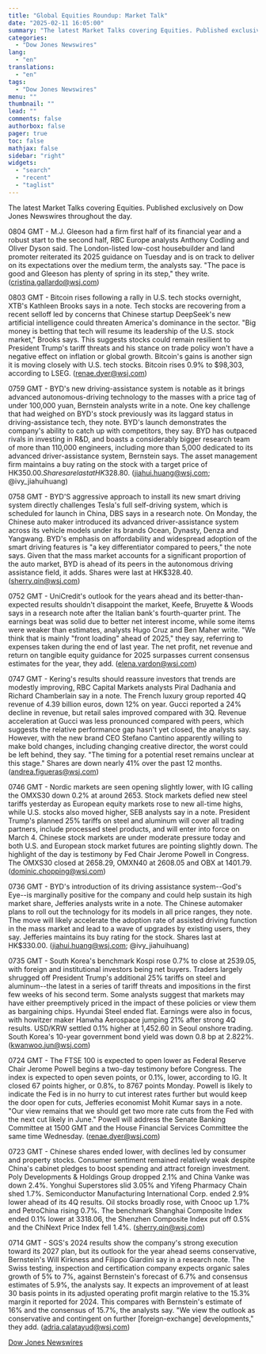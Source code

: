 ```yaml
---
title: "Global Equities Roundup: Market Talk"
date: "2025-02-11 16:05:00"
summary: "The latest Market Talks covering Equities. Published exclusively on Dow Jones Newswires throughout the day.0804 GMT - M.J. Gleeson had a firm first half of its financial year and a robust start to the second half, RBC Europe analysts Anthony Codling and Oliver Dyson said. The London-listed low-cost housebuilder and..."
categories:
  - "Dow Jones Newswires"
lang:
  - "en"
translations:
  - "en"
tags:
  - "Dow Jones Newswires"
menu: ""
thumbnail: ""
lead: ""
comments: false
authorbox: false
pager: true
toc: false
mathjax: false
sidebar: "right"
widgets:
  - "search"
  - "recent"
  - "taglist"
---
```


The latest Market Talks covering Equities. Published exclusively on Dow Jones Newswires throughout the day.

0804 GMT - M.J. Gleeson had a firm first half of its financial year and a robust start to the second half, RBC Europe analysts Anthony Codling and Oliver Dyson said. The London-listed low-cost housebuilder and land promoter reiterated its 2025 guidance on Tuesday and is on track to deliver on its expectations over the medium term, the analysts say. "The pace is good and Gleeson has plenty of spring in its step," they write. (cristina.gallardo@wsj.com)

0803 GMT - Bitcoin rises following a rally in U.S. tech stocks overnight, XTB's Kathleen Brooks says in a note. Tech stocks are recovering from a recent selloff led by concerns that Chinese startup DeepSeek's new artificial intelligence could threaten America's dominance in the sector. "Big money is betting that tech will resume its leadership of the U.S. stock market," Brooks says. This suggests stocks could remain resilient to President Trump's tariff threats and his stance on trade policy won't have a negative effect on inflation or global growth. Bitcoin's gains is another sign it is moving closely with U.S. tech stocks. Bitcoin rises 0.9% to $98,303, according to LSEG. (renae.dyer@wsj.com)

0759 GMT - BYD's new driving-assistance system is notable as it brings advanced autonomous-driving technology to the masses with a price tag of under 100,000 yuan, Bernstein analysts write in a note. One key challenge that had weighed on BYD's stock previously was its laggard status in driving-assistance tech, they note. BYD's launch demonstrates the company's ability to catch up with competitors, they say. BYD has outpaced rivals in investing in R&D, and boasts a considerably bigger research team of more than 110,000 engineers, including more than 5,000 dedicated to its advanced driver-assistance system, Bernstein says. The asset management firm maintains a buy rating on the stock with a target price of HK$350.00. Shares are last at HK$328.80. (jiahui.huang@wsj.com; @ivy\_jiahuihuang)

0758 GMT - BYD'S aggressive approach to install its new smart driving system directly challenges Tesla's full self-driving system, which is scheduled for launch in China, DBS says in a research note. On Monday, the Chinese auto maker introduced its advanced driver-assistance system across its vehicle models under its brands Ocean, Dynasty, Denza and Yangwang. BYD's emphasis on affordability and widespread adoption of the smart driving features is "a key differentiator compared to peers," the note says. Given that the mass market accounts for a significant proportion of the auto market, BYD is ahead of its peers in the autonomous driving assistance field, it adds. Shares were last at HK$328.40. (sherry.qin@wsj.com)

0752 GMT - UniCredit's outlook for the years ahead and its better-than-expected results shouldn't disappoint the market, Keefe, Bruyette & Woods says in a research note after the Italian bank's fourth-quarter print. The earnings beat was solid due to better net interest income, while some items were weaker than estimates, analysts Hugo Cruz and Ben Maher write. "We think that is mainly "front loading" ahead of 2025," they say, referring to expenses taken during the end of last year. The net profit, net revenue and return on tangible equity guidance for 2025 surpasses current consensus estimates for the year, they add. (elena.vardon@wsj.com)

0747 GMT - Kering's results should reassure investors that trends are modestly improving, RBC Capital Markets analysts Piral Dadhania and Richard Chamberlain say in a note. The French luxury group reported 4Q revenue of 4.39 billion euros, down 12% on year. Gucci reported a 24% decline in revenue, but retail sales improved compared with 3Q. Revenue acceleration at Gucci was less pronounced compared with peers, which suggests the relative performance gap hasn't yet closed, the analysts say. However, with the new brand CEO Stefano Cantino apparently willing to make bold changes, including changing creative director, the worst could be left behind, they say. "The timing for a potential reset remains unclear at this stage." Shares are down nearly 41% over the past 12 months. (andrea.figueras@wsj.com)

0746 GMT - Nordic markets are seen opening slightly lower, with IG calling the OMXS30 down 0.2% at around 2653. Stock markets defied new steel tariffs yesterday as European equity markets rose to new all-time highs, while U.S. stocks also moved higher, SEB analysts say in a note. President Trump's planned 25% tariffs on steel and aluminum will cover all trading partners, include processed steel products, and will enter into force on March 4. Chinese stock markets are under moderate pressure today and both U.S. and European stock market futures are pointing slightly down. The highlight of the day is testimony by Fed Chair Jerome Powell in Congress. The OMXS30 closed at 2658.29, OMXN40 at 2608.05 and OBX at 1401.79. (dominic.chopping@wsj.com)

0736 GMT - BYD's introduction of its driving assistance system--God's Eye--is marginally positive for the company and could help sustain its high market share, Jefferies analysts write in a note. The Chinese automaker plans to roll out the technology for its models in all price ranges, they note. The move will likely accelerate the adoption rate of assisted driving function in the mass market and lead to a wave of upgrades by existing users, they say. Jefferies maintains its buy rating for the stock. Shares last at HK$330.00. (jiahui.huang@wsj.com; @ivy\_jiahuihuang)

0735 GMT - South Korea's benchmark Kospi rose 0.7% to close at 2539.05, with foreign and institutional investors being net buyers. Traders largely shrugged off President Trump's additional 25% tariffs on steel and aluminum--the latest in a series of tariff threats and impositions in the first few weeks of his second term. Some analysts suggest that markets may have either preemptively priced in the impact of these policies or view them as bargaining chips. Hyundai Steel ended flat. Earnings were also in focus, with howitzer maker Hanwha Aerospace jumping 21% after strong 4Q results. USD/KRW settled 0.1% higher at 1,452.60 in Seoul onshore trading. South Korea's 10-year government bond yield was down 0.8 bp at 2.822%. (kwanwoo.jun@wsj.com)

0724 GMT - The FTSE 100 is expected to open lower as Federal Reserve Chair Jerome Powell begins a two-day testimony before Congress. The index is expected to open seven points, or 0.1%, lower, according to IG. It closed 67 points higher, or 0.8%, to 8767 points Monday. Powell is likely to indicate the Fed is in no hurry to cut interest rates further but would keep the door open for cuts, Jefferies economist Mohit Kumar says in a note. "Our view remains that we should get two more rate cuts from the Fed with the next cut likely in June." Powell will address the Senate Banking Committee at 1500 GMT and the House Financial Services Committee the same time Wednesday. (renae.dyer@wsj.com)

0723 GMT - Chinese shares ended lower, with declines led by consumer and property stocks. Consumer sentiment remained relatively weak despite China's cabinet pledges to boost spending and attract foreign investment. Poly Developments & Holdings Group dropped 2.1% and China Vanke was down 2.4%. Yonghui Superstores slid 3.05% and Yifeng Pharmacy Chain shed 1.7%. Semiconductor Manufacturing International Corp. ended 2.9% lower ahead of its 4Q results. Oil stocks broadly rose, with Cnooc up 1.7% and PetroChina rising 0.7%. The benchmark Shanghai Composite Index ended 0.1% lower at 3318.06, the Shenzhen Composite Index put off 0.5% and the ChiNext Price Index fell 1.4%. (sherry.qin@wsj.com)

0714 GMT - SGS's 2024 results show the company's strong execution toward its 2027 plan, but its outlook for the year ahead seems conservative, Bernstein's Will Kirkness and Filippo Giardini say in a research note. The Swiss testing, inspection and certification company expects organic sales growth of 5% to 7%, against Bernstein's forecast of 6.7% and consensus estimates of 5.9%, the analysts say. It expects an improvement of at least 30 basis points in its adjusted operating profit margin relative to the 15.3% margin it reported for 2024. This compares with Bernstein's estimate of 16% and the consensus of 15.7%, the analysts say. "We view the outlook as conservative and contingent on further [foreign-exchange] developments," they add. (adria.calatayud@wsj.com)

[Dow Jones Newswires](https://www.tradingview.com/news/DJN_DN20250211001492:0/)
